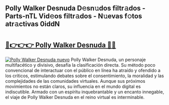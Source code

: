 ## Polly Walker Desnuda D𝚎sn𝚞dos filtr𝚊dos - Parts-nTL Vid𝚎os filtr𝚊dos - N𝚞evas f𝚘tos atr𝚊ctivas 0iddN

# <h2><a href="http://mb8ubc1.tromn.icu/?c=Polly+Walker+Desnuda">🔗👉👉👉 Polly Walker Desnuda 🔗🔗</a></h2>

[![Polly Walker Desnuda nuevo](https://i.imgur.com/pEAQMta.gif)](http://mb8ubc1.tromn.icu/?c=Polly+Walker+Desnuda)
Polly Walker Desnuda, un personaje multifacético y divisivo, desafía la clasificación directa. Su método poco convencional de interactuar con el público en línea ha atraído y ofendido a los críticos, estimulando debates sobre el consentimiento, la moralidad y las complejidades de las comunidades virtuales. Aunque sus próximos movimientos no están claros, su influencia en el mundo digital es indiscutible. Armado con un espíritu inquebrantable y un encanto innegable, el viaje de Polly Walker Desnuda en el reino virtual es interminable.
